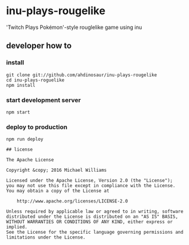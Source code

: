 # inu-plays-rougelike

'Twitch Plays Pokémon'-style rouglelike game using inu

## developer how to

### install

```shell
git clone git://github.com/ahdinosaur/inu-plays-rougelike
cd inu-plays-roguelike
npm install
```

### start development server

```shell
npm start
```

### deploy to production

```shell
npm run deploy

## license

The Apache License

Copyright &copy; 2016 Michael Williams

Licensed under the Apache License, Version 2.0 (the "License");
you may not use this file except in compliance with the License.
You may obtain a copy of the License at

    http://www.apache.org/licenses/LICENSE-2.0

Unless required by applicable law or agreed to in writing, software
distributed under the License is distributed on an "AS IS" BASIS,
WITHOUT WARRANTIES OR CONDITIONS OF ANY KIND, either express or implied.
See the License for the specific language governing permissions and
limitations under the License.
